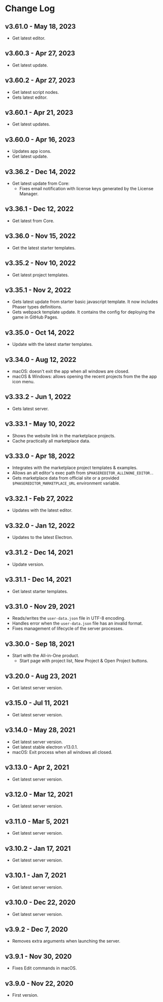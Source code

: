 # Change Log

## v3.61.0 - May 18, 2023

* Get latest editor.

## v3.60.3 - Apr 27, 2023

* Get latest update.

## v3.60.2 - Apr 27, 2023

* Get latest script nodes.
* Gets latest editor.

## v3.60.1 - Apr 21, 2023

* Get latest updates.

## v3.60.0 - Apr 16, 2023

* Updates app icons.
* Get latest update.

## v3.36.2 - Dec 14, 2022

* Get latest update from Core: 
    * Fixes email notification with license keys generated by the License Manager.
    
## v3.36.1 - Dec 12, 2022

* Get latest from Core.

## v3.36.0 - Nov 15, 2022

* Get the latest starter templates.

## v3.35.2 - Nov 10, 2022

* Get latest project templates.

## v3.35.1 - Nov 2, 2022

* Gets latest update from starter basic javascript template. It now includes Phaser types definitions.
* Gets webpack template update. It contains the config for deploying the game in GitHub Pages.

## v3.35.0 - Oct 14, 2022

* Update with the latest starter templates.

## v3.34.0 - Aug 12, 2022

* macOS: doesn't exit the app when all windows are closed.
* macOS & Windows: allows opening the recent projects from the the app icon menu. 

## v3.33.2 - Jun 1, 2022

* Gets latest server.

## v3.33.1 - May 10, 2022

* Shows the website link in the marketplace projects.
* Cache practically all marketplace data.

## v3.33.0 - Apr 18, 2022

* Integrates with the marketplace project templates & examples.
* Allows an alt  editor's exec path from `$PHASEREDITOR_ALLINONE_EDITOR.`.
* Gets marketplace data from official site or a provided `$PHASEREDITOR_MARKETPLACE_URL` environment variable.

## v3.32.1 - Feb 27, 2022

* Updates with the latest editor.

## v3.32.0 - Jan 12, 2022

* Updates to the latest Electron.

## v3.31.2 - Dec 14, 2021

* Update version.

## v3.31.1 - Dec 14, 2021

* Get latest starter templates.

## v3.31.0 - Nov 29, 2021

* Reads/writes the `user-data.json` file in UTF-8 encoding.
* Handles error when the `user-data.json` file has an invalid format.
* Fixes management of lifecycle of the server processes.

## v3.30.0 - Sep 18, 2021

* Start with the All-in-One product.
    * Start page with project list, New Project & Open Project buttons.

## v3.20.0 - Aug 23, 2021

* Get latest server version.

## v3.15.0 - Jul 11, 2021

* Get latest server version.

## v3.14.0 - May 28, 2021

* Get latest server version.
* Get latest stable electron v13.0.1.
* macOS: Exit process when all windows all closed.

## v3.13.0 - Apr 2, 2021

* Get latest server version.

## v3.12.0 - Mar 12, 2021

* Get latest server version.

## v3.11.0 - Mar 5, 2021

* Get latest server version.

## v3.10.2 - Jan 17, 2021

* Get latest server version.

## v3.10.1 - Jan 7, 2021

* Get latest server version.

## v3.10.0 - Dec 22, 2020

* Get latest server version.

## v3.9.2 - Dec 7, 2020

* Removes extra arguments when launching the server.

## v3.9.1 - Nov 30, 2020

* Fixes Edit commands in macOS.

## v3.9.0 - Nov 22, 2020

* First version.
